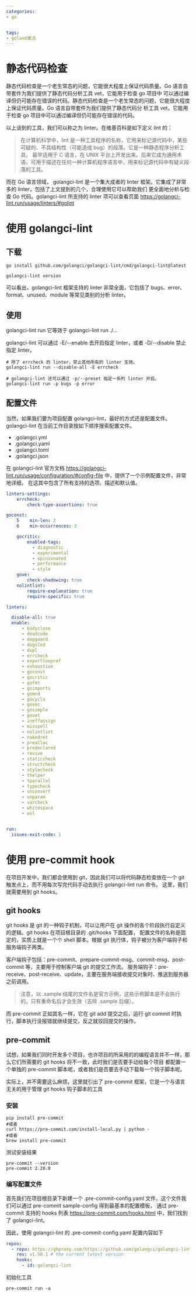 ```yaml
---
categories:
- go


tags:
- goland激活
---
```

# 静态代码检查
静态代码检查是一个老生常态的问题，它能很大程度上保证代码质量。Go 语言自带套件为我们提供了静态代码分析工具 vet，它能用于检查 go 项目中
可以通过编译但仍可能存在错误的代码。静态代码检查是一个老生常态的问题，它能很大程度上保证代码质量。Go 语言自带套件为我们提供了静态代码分
析工具 vet，它能用于检查 go 项目中可以通过编译但仍可能存在错误的代码。
<!--more-->


以上谈到的工具，我们可以称之为 linter。在维基百科是如下定义 lint 的：
> 在计算机科学中，lint 是一种工具程序的名称，它用来标记源代码中，某些可疑的、不具结构性（可能造成 bug）的段落。它是一种静态程序分析工具，
> 最早适用于 C 语言，在 UNIX 平台上开发出来。后来它成为通用术语，可用于描述在任何一种计算机程序语言中，用来标记源代码中有疑义段落的工具。

而在 Go 语言领域， golangci-lint 是一个集大成者的 linter 框架。它集成了非常多的 linter，包括了上文提到的几个，合理使用它可以帮助我们
更全面地分析与检查 Go 代码。golangci-lint 所支持的 linter 项可以查看页面 https://golangci-lint.run/usage/linters/#golint



# 使用 golangci-lint

## 下载
```shell
go install github.com/golangci/golangci-lint/cmd/golangci-lint@latest

golangci-lint version

```
可以看出，golangci-lint 框架支持的 linter 非常全面，它包括了 bugs、error、format、unused、module 等常见类别的分析 linter。

## 使用
golangci-lint run 它等效于 golangci-lint run ./...  

golangci-lint 可以通过 -E/--enable 去开启指定 linter，或者 -D/--disable 禁止指定 linter。  
```shell
# 除了 errcheck 的 linter，禁止其他所有的 linter 生效。
golangci-lint run --disable-all -E errcheck

# golangci-lint 还可以通过 -p/--preset 指定一系列 linter 开启。
golangci-lint run -p bugs -p error
```

## 配置文件
当然，如果我们要为项目配置 golangci-lint，最好的方式还是配置文件。golangci-lint 在当前工作目录按如下顺序搜索配置文件。  
* .golangci.yml
* .golangci.yaml
* .golangci.toml
* .golangci.json

在 golangci-lint 官方文档 https://golangci-lint.run/usage/configuration/#config-file 中，提供了一个示例配置文件，非常地详细，
在这其中包含了所有支持的选项、描述和默认值。
```yaml
linters-settings:
    errcheck:
        check-type-assertions: true

goconst:
    5    min-len: 2
    6    min-occurrences: 3

    gocritic:
        enabled-tags:
          - diagnostic
          - experimental
          - opinionated
          - performance
          - style
    gove:
        check-shadowing: true
    nolintlint:
        require-explanation: true
        require-specific: true

linters:

  disable-all: true
  enable:
      - bodyclose
      - deadcode
      - depguard
      - dogsled
      - dupl
      - errcheck
      - exportloopref
      - exhaustive
      - goconst
      - gocritic
      - gofmt
      - goimports
      - gomnd
      - gocyclo
      - gosec
      - gosimple
      - govet
      - ineffassign
      - misspell
      - nolintlint
      - nakedret
      - prealloc
      - predeclared
      - revive
      - staticcheck
      - structcheck
      - stylecheck
      - thelper
      - tparallel
      - typecheck
      - unconvert
      - unparam
      - varcheck
      - whitespace
      - wsl


run:
  issues-exit-code: 1
```

# 使用 pre-commit hook
在项目开发中，我们都会使用到 git，因此我们可以将代码静态检查放在一个 git 触发点上，而不用每次写完代码手动去执行 golangci-lint run 命令。
这里，我们就需要用到 git hooks。

## git hooks
git hooks 是 git 的一种钩子机制，可以让用户在 git 操作的各个阶段执行自定义的逻辑。git hooks 在项目根目录的 .git/hooks 下面配置，
配置文件的名称是固定的，实质上就是一个个 shell 脚本。根据 git 执行体，钩子被分为客户端钩子和服务端钩子两类。


客户端钩子包括：pre-commit、prepare-commit-msg、commit-msg、post-commit 等，主要用于控制客户端 git 的提交工作流。
服务端钩子：pre-receive、post-receive、update，主要在服务端接收提交对象时、推送到服务器之前调用。

> 注意，以 .sample 结尾的文件名是官方示例，这些示例脚本是不会执行的，只有重命名后才会生效（去除 .sample 后缀）。

而 pre-commit 正如其名一样，它在 git add 提交之后，运行 git commit 时执行，脚本执行没报错就继续提交，反之就驳回提交的操作。

## pre-commit
试想，如果我们同时开发多个项目，也许项目的所采用的的编程语言并不一样，那么它们所需要的 git hooks 将不一致，此时我们是否要手动给每个项目
都配置一个单独的 pre-commit 脚本呢，或者我们是否要去手动下载每一个钩子脚本呢。

实际上，并不需要这么麻烦。这里就引出了 pre-commit 框架，它是一个与语言无关的用于管理 git hooks 钩子脚本的工具

### 安装
```shell
pip install pre-commit
#或者
curl https://pre-commit.com/install-local.py | python -
#或者
brew install pre-commit
```
测试安装结果  
```shell
pre-commit --version
pre-commit 2.20.0
```

### 编写配置文件
首先我们在项目根目录下新建一个 .pre-commit-config.yaml 文件，这个文件我们可以通过 pre-commit sample-config 得到最基本的配置模板，
通过 pre-commit 支持的 hooks 列表 https://pre-commit.com/hooks.html 中，我们找到了 golangci-lint。  

因此，使用 golangci-lint 的 .pre-commit-config.yaml 配置内容如下  
```yaml
repos:
  - repo: https://ghproxy.com/https://github.com/golangci/golangci-lint
    rev: v1.50.1 # the current latest version
    hooks:
      - id: golangci-lint
```

初始化工具   
```shell
pre-commit run -a
```